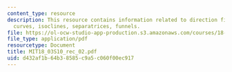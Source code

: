```yaml
---
content_type: resource
description: This resource contains information related to direction fields, integral
  curves, isoclines, separatrices, funnels.
file: https://ol-ocw-studio-app-production.s3.amazonaws.com/courses/18-03-differential-equations-spring-2010/d432af1b64b38585c9a5c060f00ec917_MIT18_03S10_rec_02.pdf
file_type: application/pdf
resourcetype: Document
title: MIT18_03S10_rec_02.pdf
uid: d432af1b-64b3-8585-c9a5-c060f00ec917
---
```

